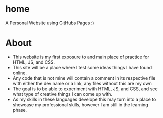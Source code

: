 # home
A Personal Website using GitHubs Pages :)

# About
* This website is my first exposure to and main place of practice for HTML, JS, and CSS. 
* This site will be a place where I test some ideas things I have found online.
* Any code that is not mine will contain a comment in its respective file with either the dev name or a link, any files without this are my own
* The goal is to be able to experiment with HTML, JS, and CSS, and see what type of creative things I can come up with.
* As my skills in these languages develope this may turn into a place to showcase my professional skills, however I am still in the learning phase.
